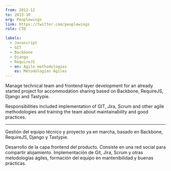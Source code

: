 ```yaml
---
from: 2012-12
to: 2013-10
org: Peoplewings
link: https://twitter.com/peoplewings
role: CTO

labels:
  - Javascript
  - GIT
  - Backbone
  - Django
  - RequireJS
  - en: Agile methodologies
    es: Metodologías Ágiles
---
```


Manage technical team and frontend layer development for an already started project for accommodation sharing based on Backbone, RequireJS, Django and Tastypie.

Responsibilities included implementation of GIT, Jira, Scrum and other agile methodologies and training the team about maintainability and good practices.

---

Gestión del equipo técnico y proyecto ya en marcha, basado en Backbone, RequireJS, Django y Tastypie.

Desarrollo de la capa frontend del producto. Consiste en una red social para compartir alojamiento. Implementación de Git, Jira, Scrum y otras metodologías ágiles, formación del equipo en mantenibilidad y buenas prácticas.
